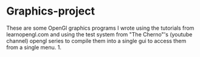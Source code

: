 # Graphics-project
These are some OpenGl graphics programs I wrote using the tutorials from learnopengl.com and using the test system 
from "The Cherno"'s (youtube channel) opengl series to compile them into a single gui to access them from a single
menu.
1.
